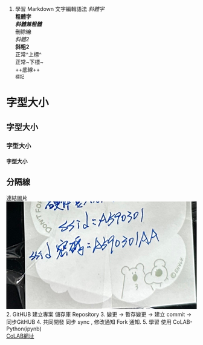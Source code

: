 1. 學習 Markdown 文字編輯語法
  *斜體字*\
  **粗體字** \
  ***斜體兼粗體***\
  ~~刪除線~~\
  _斜體2_\
  __斜粗2__\
  正常^上標^\
  正常~下標~\
  ++底線++\
    `標記`
# 字型大小
## 字型大小
### 字型大小
#### 字型大小
分隔線
---
連結圖片
![連結圖片](./image/教室wifi.jpg)
2. GitHUB 建立專案 儲存庫 Repository
3. 變更 -> 暫存變更 -> 建立 commit -> 同步GitHUB
4. 共同開發 同步 sync , 修改通知 Fork 通知.
5. 學習 使用 CoLAB-Python(ipynb)\
[CoLAB網址](https://colab.research.google.com/?hl=zh-tw)
